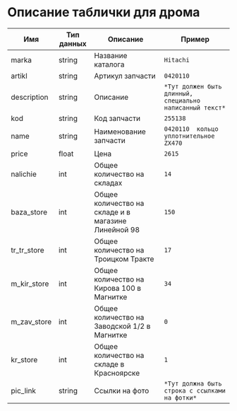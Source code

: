 # Описание таблички для дрома
Имя | Тип данных | Описание | Пример
--- | --- | --- | ---
marka | string | Название каталога | `Hitachi`
artikl | string | Артикул запчасти | `0420110`
description | string | Описание | `*Тут должен быть длинный, специально написанный текст*`
kod | string | Код запчасти | `255138`
name | string | Наименование запчасти | `0420110  кольцо уплотнительное  ZX470`
price | float | Цена | `2615`
nalichie | int | Общее количество на складах | `14`
baza_store | int | Общее количество на складе и в магазине Линейной 98 | `150`
tr_tr_store | int | Общее количество на Троицком Тракте | `17`
m_kir_store | int | Общее количество на Кирова 100 в Магнитке | `34`
m_zav_store | int | Общее количество на Заводской 1/2 в Магнитке | `0`
kr_store | int | Общее количество на складе в Красноярске | `1`
pic_link | string | Ссылки на фото | `*Тут должна быть строка с ссылками на фотки*`
